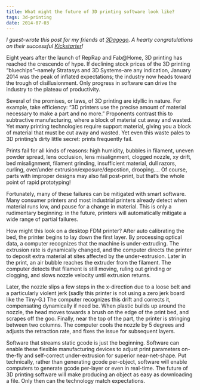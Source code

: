 ```yaml
---
title: What might the future of 3D printing software look like?
tags: 3d-printing
date: 2014-07-03
---
```

*I guest-wrote this post for my friends at [3Dagogo](http://blog.3dagogo.com/the-3d-printing-market/might-future-3d-printing-software-look-like/). A hearty congratulations on their successful [Kickstarter](https://www.kickstarter.com/projects/306530051/astroprinttm-wireless-3d-printing-software)!*

Eight years after the launch of RepRap and Fab@Home, 3D printing has reached the crescendo of hype. If declining stock prices of the 3D printing “bluechips”–namely Stratasys and 3D Systems–are any indication, January 2014 was the peak of inflated expectations; the industry now heads toward the trough of disillusionment. Only progress in software can drive the industry to the plateau of productivity.

Several of the promises, or laws, of 3D printing are idyllic in nature. For example, take efficiency: “3D printers use the precise amount of material necessary to make a part and no more.” Proponents contrast this to subtractive manufacturing, where a block of material cut away and wasted. Yet many printing technologies require support material, giving you a block of material that must be cut away and wasted. Yet even this waste pales to 3D printing’s dirty little secret: prints frequently fail.

Prints fail for all kinds of reasons: high humidity, bubbles in filament, uneven powder spread, lens occlusion, lens misalignment, clogged nozzle, xy drift, bed misalignment, filament grinding, insufficient material, dull razors, curling, over/under extrusion/exposure/depostion, drooping…. Of course, parts with improper designs may also fail post-print, but that’s the whole point of rapid prototyping!

Fortunately, many of these failures can be mitigated with smart software. Many consumer printers and most industrial printers already detect when material runs low, and pause for a change in material. This is only a rudimentary beginning: in the future, printers will automatically mitigate a wide range of partial failures.

How might this look on a desktop FDM printer? After auto calibrating the bed, the printer begins to lay down the first layer. By processing optical data, a computer recognizes that the machine is under-extruding. The extrusion rate is dynamically changed, and the computer directs the printer to deposit extra material at sites affected by the under-extrusion. Later in the print, an air bubble reaches the extruder from the filament. The computer detects that filament is still moving, ruling out grinding or clogging, and slows nozzle velocity until extrusion returns.

Later, the nozzle slips a few steps in the x-direction due to a loose belt and a particularly violent jerk (sadly this printer is not using a zero jerk board like the Tiny-G.) The computer recognizes this drift and corrects it, compensating dynamically if need be. When plastic builds up around the nozzle, the head moves towards a brush on the edge of the print bed, and scrapes off the goo. Finally, near the top of the part, the printer is stringing between two columns. The computer cools the nozzle by 5 degrees and adjusts the retraction rate, and fixes the issue for subsequent layers.

Software that streams static gcode is just the beginning. Software can enable these flexible manufacturing devices to adjust print parameters on-the-fly and self-correct under-extrusion for superior near-net-shape. Put technically, rather than generating gcode per-object, software will enable computers to generate gcode per-layer or even in real-time.  The future of 3D printing software will make producing an object as easy as downloading a file. Only then can the technology match expectations.
